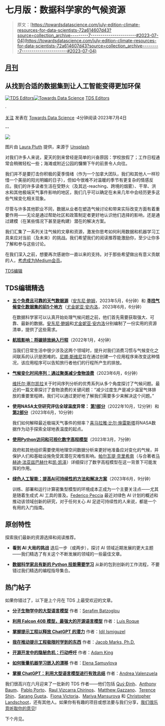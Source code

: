 # 七月版：数据科学家的气候资源

> 原文：[https://towardsdatascience.com/july-edition-climate-resources-for-data-scientists-72a614607d43?source=collection_archive---------7-----------------------#2023-07-04](https://towardsdatascience.com/july-edition-climate-resources-for-data-scientists-72a614607d43?source=collection_archive---------7-----------------------#2023-07-04)

## [月刊](https://towardsdatascience.com/tagged/monthly-edition)

## 从找到合适的数据集到让人工智能变得更加环保

[](https://towardsdatascience.medium.com/?source=post_page-----72a614607d43--------------------------------)[![TDS Editors](../Images/4b2d1beaf4f6dcf024ffa6535de3b794.png)](https://towardsdatascience.medium.com/?source=post_page-----72a614607d43--------------------------------)[](https://towardsdatascience.com/?source=post_page-----72a614607d43--------------------------------)[![Towards Data Science](../Images/a6ff2676ffcc0c7aad8aaf1d79379785.png)](https://towardsdatascience.com/?source=post_page-----72a614607d43--------------------------------) [TDS Editors](https://towardsdatascience.medium.com/?source=post_page-----72a614607d43--------------------------------)

·

[关注](https://medium.com/m/signin?actionUrl=https%3A%2F%2Fmedium.com%2F_%2Fsubscribe%2Fuser%2F7e12c71dfa81&operation=register&redirect=https%3A%2F%2Ftowardsdatascience.com%2Fjuly-edition-climate-resources-for-data-scientists-72a614607d43&user=TDS+Editors&userId=7e12c71dfa81&source=post_page-7e12c71dfa81----72a614607d43---------------------post_header-----------) 发表在 [Towards Data Science](https://towardsdatascience.com/?source=post_page-----72a614607d43--------------------------------) ·4分钟阅读·2023年7月4日[](https://medium.com/m/signin?actionUrl=https%3A%2F%2Fmedium.com%2F_%2Fvote%2Ftowards-data-science%2F72a614607d43&operation=register&redirect=https%3A%2F%2Ftowardsdatascience.com%2Fjuly-edition-climate-resources-for-data-scientists-72a614607d43&user=TDS+Editors&userId=7e12c71dfa81&source=-----72a614607d43---------------------clap_footer-----------)

--

[](https://medium.com/m/signin?actionUrl=https%3A%2F%2Fmedium.com%2F_%2Fbookmark%2Fp%2F72a614607d43&operation=register&redirect=https%3A%2F%2Ftowardsdatascience.com%2Fjuly-edition-climate-resources-for-data-scientists-72a614607d43&source=-----72a614607d43---------------------bookmark_footer-----------)![](../Images/28421fccdc26809b9907cca3484445f0.png)

图片由 [Laura Pluth](https://unsplash.com/de/@lpluthphoto?utm_source=medium&utm_medium=referral) 提供，来源于 [Unsplash](https://unsplash.com/?utm_source=medium&utm_medium=referral)

对我们许多人来说，夏天的到来曾经是简单的兴奋原因：学校放假了；工作日程通常会稍微轻松一些；海滩或附近公园的慵懒下午的前景令人向往。

我们并不是要打击你积极的夏季情绪（作为一个加拿大团队，我们和其他人一样珍惜一个美丽的阳光明媚的日子），但如今很难不对温暖的季节有更复杂的情感反应。我们的许多读者生活在受野火（及其远-reaching、跨境的烟雾）、干旱、洪水和其他极端天气事件影响的地区，我们几乎可以确定在未来几年中会经历更多这些气候变化相关现象。

尽管与许多其他职业不同，数据从业者在塑造气候讨论和带来实际改变方面有着重要作用——无论是通过帮助社区和政策制定者更好地认识他们选择的影响，还是通过建模（在某些情况下甚至是构建）潜在的解决方案。

我们汇集了一系列关注气候的文章和资源，激发你思考如何利用数据和机器学习工具来应对当前（及未来）的挑战。我们希望我们的阅读推荐能激励你，至少让你多了解和参与这些讨论。

在我们深入之前，想要再次感谢你一直以来的支持。对于那些希望做出有意义贡献的人，[考虑成为Medium会员](https://bit.ly/tds-membership)。

[TDS编辑](https://medium.com/u/7e12c71dfa81?source=post_page-----72a614607d43--------------------------------)

## TDS编辑精选

+   [**五个免费且可靠的天气数据源**](/five-free-and-reliable-weather-data-sources-20b9ea6afac9)（[安东尼·鲍姆](https://medium.com/u/ad510de786e8?source=post_page-----72a614607d43--------------------------------)，2023年5月，6分钟）和 [**寻找气候变化数据集的前5个地方**](/top-5-places-to-find-climate-change-datasets-e3f5a7ee2139)（[尤金妮亚·安内洛](https://medium.com/u/86fdc517c278?source=post_page-----72a614607d43--------------------------------)，2023年6月，6分钟）

    在数据科学家可以认真开始处理气候问题之前，他们首先需要获取强大、可靠、最新的数据。[安东尼·鲍姆](https://medium.com/u/ad510de786e8?source=post_page-----72a614607d43--------------------------------)和[尤金妮亚·安内洛](https://medium.com/u/86fdc517c278?source=post_page-----72a614607d43--------------------------------)分别编制了一份实用的资源清单，提供了这些需求。

+   [**航班影响：将碳排放纳入行程**](/flight-impact-adding-carbon-emissions-to-the-itinerary-9ebdf7ad5b1c)（2022年1月，4分钟）

    当我们日常生活中很少涉及这两个领域时，提升对我们消费习惯与气候变化之间联系的认识是困难的。[尼娜·斯维尼](https://medium.com/u/6e209ee7d400?source=post_page-----72a614607d43--------------------------------)旨在通过创建一个应用程序来改变这种情况，该应用程序可以告知旅行者他们的行程所产生的排放。

+   [**气候变化时间序列：通过聚类减少食物浪费**](/time-series-for-climate-change-reducing-food-waste-with-clustering-c2f067ffa907)（2023年6月，6分钟）

    [维托尔·塞尔凯拉](https://medium.com/u/efb5f27c836d?source=post_page-----72a614607d43--------------------------------)关于时间序列分析的优秀系列从多个角度探讨了气候问题。最近的一篇文章探讨了食物浪费的关键问题：“减少过度生产是减少温室气体排放的重要里程碑。我们可以通过更好地了解我们需要多少来解决这个问题。”

+   **使用NASA太空研究评估全球温度异常：** [**第1部分**](/assessing-global-temperature-anomaly-using-nasas-space-studies-part-i-a4c0c4b825cb)（2022年10月，12分钟）和 [**第2部分**](/assessing-global-temperature-anomaly-using-nasas-space-studies-part-ii-29e5e313a7b3)（2023年6月，10分钟）

    我们如何解释最近极端天气事件的频率？[喜马拉雅·比尔·施雷斯塔](https://medium.com/u/ba33e6d0d27b?source=post_page-----72a614607d43--------------------------------)将NASA数据作为动手探索全球地表温度的起点。

+   [**使用Python访问和可视化数字高程模型**](/accessing-and-visualizing-digital-elevation-models-with-python-f4fd7f595d46)（2023年3月，7分钟）

    政府和其他组织需要使用地理空间数据分析来更好地准备应对变化的气候，并保护人们和基础设施免受其潜在灾难性影响。[帕尔瓦提·克里希南](https://medium.com/u/102000f20d44?source=post_page-----72a614607d43--------------------------------)（与合著者[马赫迪·法亚兹巴赫什](https://medium.com/u/3138ef9e59d5?source=post_page-----72a614607d43--------------------------------)和[凯·凯泽](https://medium.com/u/ea66398a2a31?source=post_page-----72a614607d43--------------------------------)）详细探讨了数字高程模型在这一背景下可能发挥的作用。

+   [**绿色人工智能：提高AI可持续性的方法和解决方案**](/green-ai-methods-and-solutions-to-improve-ai-sustainability-861d69dec658)（2023年6月，9分钟）

    训练、部署和运行计算密集型模型的环境成本正成为一个主要关注点——尤其是随着生成式 AI 工具的普及。[Federico Peccia](https://medium.com/u/ce527bed0faf?source=post_page-----72a614607d43--------------------------------) 最近对绿色 AI 计划的概述和推动该领域创新的研究，对于任何关心 AI 足迹可持续性的人来说，都是一个有用的入门指南。

## 原创特性

探索我们最新的资源选择和阅读推荐。

+   **看到 AI 大局的挑战** 退后一步（或两步），探讨 AI 领域近期发展的更大主题——我们精选了有关这个不断发展的领域的一些最佳文章。

+   [**数据科学家总有新的 Python 技能需要学习**](/exploring-new-directions-in-and-with-python-d4c24efd07fd) 从新的包到创新的工作流程，不要错过我们精选的编程指导集合。

## 热门帖子

如果你错过了，以下是上个月在 TDS 上最受欢迎的文章。

+   [**分子生物学中的大型语言模型**](/large-language-models-in-molecular-biology-9eb6b65d8a30) 作者：[Serafim Batzoglou](https://medium.com/u/ccf342949c4?source=post_page-----72a614607d43--------------------------------)

+   [**利用 Falcon 40B 模型，最强大的开源语言模型**](/harnessing-the-falcon-40b-model-the-most-powerful-open-source-llm-f70010bc8a10) 作者：[Luís Roque](https://medium.com/u/2195f049db86?source=post_page-----72a614607d43--------------------------------)

+   [**掌握提示工程以释放 ChatGPT 的潜力**](/mastering-prompt-engineering-to-unleash-chatgpts-potential-9578a3fe799c) 作者：[Idil Ismiguzel](https://medium.com/u/6d965c736f2?source=post_page-----72a614607d43--------------------------------)

+   [**我在推动提示工程极限时学到的东西**](/what-i-learned-pushing-prompt-engineering-to-the-limit-c40f0740641f) 作者：[Jacob Marks, Ph.D.](https://medium.com/u/f7dc0c0eae92?source=post_page-----72a614607d43--------------------------------)

+   [**开源开发中的隐秘危机：行动呼吁**](/the-hidden-crisis-in-open-source-development-a-call-to-action-abf6bc2a8c0c) 作者：[Adam King](https://medium.com/u/6e3a5234f1cc?source=post_page-----72a614607d43--------------------------------)

+   [**如何衡量机器学习嵌入的漂移**](/how-to-measure-drift-in-ml-embeddings-ee8adfe1e55e) 作者：[Elena Samuylova](https://medium.com/u/9621354b583a?source=post_page-----72a614607d43--------------------------------)

+   [**掌握 ChatGPT：利用大型语言模型进行有效总结**](/chatgpt-summarization-llms-chatgpt3-chatgpt4-artificial-intelligence-16cf0e3625ce) 作者：[Andrea Valenzuela](https://medium.com/u/a6f3f1654c3?source=post_page-----72a614607d43--------------------------------)

我们很高兴在六月迎来了一批新的 TDS 作者——他们包括 [Quý Đinh](https://medium.com/u/44a47bf76e4e?source=post_page-----72a614607d43--------------------------------)、[Anthony Baum](https://medium.com/u/ad510de786e8?source=post_page-----72a614607d43--------------------------------)、[Pablo Porto](https://medium.com/u/a6f9bc7e34a6?source=post_page-----72a614607d43--------------------------------)、[Raul Vizcarra Chirinos](https://medium.com/u/3da7d5d185b5?source=post_page-----72a614607d43--------------------------------)、[Matthew Gazzano](https://medium.com/u/626000912ce9?source=post_page-----72a614607d43--------------------------------)、[Terence Shin](https://medium.com/u/360a9d4d19ab?source=post_page-----72a614607d43--------------------------------)、[Sarang Gupta](https://medium.com/u/b597879e5921?source=post_page-----72a614607d43--------------------------------)、[Fiona Victoria](https://medium.com/u/946e42b7146f?source=post_page-----72a614607d43--------------------------------)、[Mariya Mansurova](https://medium.com/u/15a29a4fc6ad?source=post_page-----72a614607d43--------------------------------) 和 [Christopher Landschoot](https://medium.com/u/b64548f914a5?source=post_page-----72a614607d43--------------------------------)，还有其他人。如果你有有趣的项目或想法要与我们分享，[我们很乐意听取你的意见](http://bit.ly/write-for-tds)!

下个月见。
